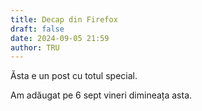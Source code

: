 ```yaml
---
title: Decap din Firefox
draft: false
date: 2024-09-05 21:59
author: TRU
---
```

Ăsta e un post cu totul special.

Am adăugat pe 6 sept vineri dimineața asta.
